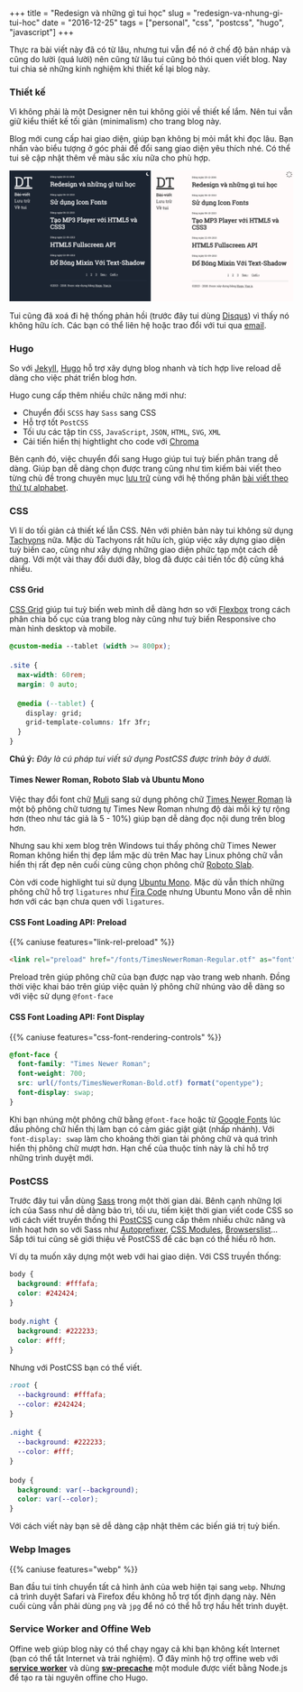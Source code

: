 +++
title = "Redesign và những gì tui học"
slug = "redesign-va-nhung-gi-tui-hoc"
date = "2016-12-25"
tags = ["personal", "css", "postcss", "hugo", "javascript"]
+++

Thực ra bài viết này đã có từ lâu, nhưng tui vẫn để nó ở chế độ bản nháp và cũng do lười (quá lười) nên cũng từ lâu tui cũng bỏ thói quen viết blog. Nay tui chia sẻ những kinh nghiệm khi thiết kế lại blog này.

### Thiết kế

Vì không phải là một Designer nên tui không giỏi về thiết kế lắm. Nên tui vẫn giữ kiểu thiết kế tối giản (minimalism) cho trang blog này.

Blog mới cung cấp hai giao diện, giúp bạn không bị mỏi mắt khi đọc lâu. Bạn nhấn vào biểu tượng ở góc phải để đổi sang giao diện yêu thích nhé. Có thể tui sẽ cập nhật thêm về màu sắc xíu nữa cho phù hợp.

![Dang Thanh Blog - phiên bản light and dark](/images/blog_v2.png)

Tui cũng đã xoá đi hệ thống phản hồi (trước đây tui dùng [Disqus](https://disqus.com/)) vì thấy nó không hữu ích. Các bạn có thể liên hệ hoặc trao đổi với tui qua <a href="mailto:dangvanthanh@dangthanh.org">email</a>.

### Hugo

So với [Jekyll](/blog/blog-va-toi/), [Hugo](https://gohugo.io/) hỗ trợ xây dựng blog nhanh và tích hợp live reload dễ dàng cho việc phát triển blog hơn.

Hugo cung cấp thêm nhiều chức năng mới như:

- Chuyển đổi `SCSS` hay `Sass` sang CSS
- Hỗ trợ tốt `PostCSS`
- Tối ưu các tập tin `CSS`, `JavaScript`, `JSON`, `HTML`, `SVG`, `XML`
- Cải tiến hiển thị hightlight cho code với [Chroma](https://github.com/alecthomas/chroma)

Bên cạnh đó, việc chuyển đổi sang Hugo giúp tui tuỳ biến phân trang dễ dàng. Giúp bạn dễ dàng chọn được trang cũng như tìm kiếm bài viết theo từng chủ đề trong chuyên mục [lưu trữ](/tags) cùng với hệ thống phân [bài viết theo thứ tự alphabet](/tags/css/).

### CSS

Vì lí do tối giản cả thiết kế lẫn CSS. Nên với phiên bản này tui không sử dụng [Tachyons](http://tachyons.io/) nữa. Mặc dù Tachyons rất hữu ích, giúp việc xây dựng giao diện tuỳ biến cao, cũng như xây dựng những giao diện phức tạp một cách dễ dàng. Với một vài thay đổi dưới đây, blog đã được cải tiến tốc độ cũng khá nhiều.

#### CSS Grid

[CSS Grid](https://developer.mozilla.org/en-US/docs/Web/CSS/CSS_Grid_Layout) giúp tui tuỳ biến web mình dễ dàng hơn so với [Flexbox](https://developer.mozilla.org/en-US/docs/Web/CSS/CSS_Flexible_Box_Layout/Basic_Concepts_of_Flexbox) trong cách phân chia bố cục của trang blog này cũng như tuỳ biến Responsive cho màn hình desktop và mobile.

```css
@custom-media --tablet (width >= 800px);

.site {
  max-width: 60rem;
  margin: 0 auto;

  @media (--tablet) {
    display: grid;
    grid-template-columns: 1fr 3fr;
  }
}
```

**Chú ý:** *Đây là cú pháp tui viết sử dụng PostCSS được trình bày ở dưới.*

#### Times Newer Roman, Roboto Slab và Ubuntu Mono

Việc thay đổi font chữ [Muli](https://fonts.google.com/specimen/Muli) sang sử dụng phông chữ [Times Newer Roman](https://timesnewerroman.com/) là một bộ phông chữ tương tự Times New Roman nhưng độ dài mỗi ký tự rộng hơn (theo như tác giả là 5 - 10%) giúp bạn dễ dàng đọc nội dung trên blog hơn.

Nhưng sau khi xem blog trên Windows tui thấy phông chữ Times Newer Roman không hiển thị đẹp lắm mặc dù trên Mac hay Linux phông chữ vẫn hiển thị rất đẹp nên cuối cùng cũng chọn phông chữ [Roboto Slab](https://fonts.google.com/specimen/Roboto+Slab).

Còn với code highlight tui sử dụng [Ubuntu Mono](https://fonts.google.com/specimen/Ubuntu+Mono). Mặc dù vẫn thích những phông chữ hỗ trợ `ligatures` như [Fira Code](https://github.com/tonsky/FiraCode) nhưng Ubuntu Mono vẫn dễ nhìn hơn với các bạn chưa quen với `ligatures`.

#### CSS Font Loading API: Preload

{{% caniuse features="link-rel-preload" %}}

```html
<link rel="preload" href="/fonts/TimesNewerRoman-Regular.otf" as="font" type="font/otf" crossorigin>
```

Preload trên giúp phông chữ của bạn được nạp vào trang web nhanh. Đồng thời việc khai báo trên giúp việc quản lý phông chữ nhúng vào dễ dàng so với việc sử dụng `@font-face`

#### CSS Font Loading API: Font Display

{{% caniuse features="css-font-rendering-controls" %}}

```css
@font-face {
  font-family: "Times Newer Roman";
  font-weight: 700;
  src: url(/fonts/TimesNewerRoman-Bold.otf) format("opentype");
  font-display: swap;
}
```

Khi bạn nhúng một phông chữ bằng `@font-face` hoặc từ [Google Fonts](https://fonts.google.com/) lúc đầu phông chữ hiển thị làm bạn có cảm giác giật giật (nhấp nhánh). Với 
`font-display: swap` làm cho khoảng thời gian tải phông chữ và quá trình hiển thị phông chữ mượt hơn. Hạn chế của thuộc tính này là chỉ hỗ trợ những trình duyệt mới.

### PostCSS

Trước đây tui vẫn dùng [Sass](/blog/su-dung-sass/) trong một thời gian dài. Bênh cạnh những lợi ích của Sass như dễ dàng bảo trì, tối ưu, tiếm kiệt thời gian viết code CSS so với cách viết truyền thống thì [PostCSS](https://postcss.org/) cung cấp thêm nhiều chức năng và linh hoạt hơn so với Sass như [Autoprefixer](https://github.com/postcss/autoprefixer), [CSS Modules](https://github.com/css-modules/css-modules), [Browserslist](https://github.com/browserslist/browserslist)... Sắp tới tui cũng sẽ giới thiệu về PostCSS để các bạn có thể hiểu rõ hơn.

Ví dụ ta muốn xây dựng một web với hai giao diện. Với CSS truyền thống:

```css
body {
  background: #fffafa;
  color: #242424;
}

body.night {
  background: #222233;
  color: #fff;
}
```

Nhưng với PostCSS bạn có thể viết.

```css
:root {
  --background: #fffafa;
  --color: #242424;
}

.night {
  --background: #222233;
  --color: #fff;
}

body {
  background: var(--background);
  color: var(--color);
}
```

Với cách viết này bạn sẽ dễ dàng cập nhật thêm các biến giá trị tuỳ biến.

### Webp Images

{{% caniuse features="webp" %}}

Ban đầu tui tính chuyển tất cả hình ảnh của web hiện tại sang `webp`. Nhưng cả trình duyệt Safari và Firefox đều không hỗ trợ tốt định dạng này. Nên cuối cùng vẫn phải dùng `png` và `jpg` để nó có thể hỗ trợ hầu hết trình duyệt.

### Service Worker and Offine Web

Offine web giúp blog này có thể chạy ngay cả khi bạn không kết Internet (bạn có thể tắt Internet và trải nghiệm). Ở đây mình hộ trợ offine web với **[service worker](https://developers.google.com/web/fundamentals/primers/service-workers/)** và dùng **[sw-precache](https://github.com/GoogleChromeLabs/sw-precache)** một module được viết bằng Node.js để tạo ra tài nguyên offine cho Hugo.
